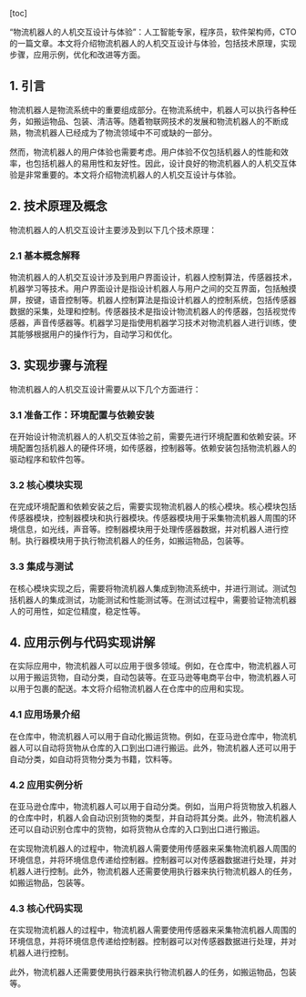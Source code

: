 
[toc]                    
                
                
“物流机器人的人机交互设计与体验”：人工智能专家，程序员，软件架构师，CTO的一篇文章。本文将介绍物流机器人的人机交互设计与体验，包括技术原理，实现步骤，应用示例，优化和改进等方面。

## 1. 引言

物流机器人是物流系统中的重要组成部分。在物流系统中，机器人可以执行各种任务，如搬运物品、包装、清洁等。随着物联网技术的发展和物流机器人的不断成熟，物流机器人已经成为了物流领域中不可或缺的一部分。

然而，物流机器人的用户体验也需要考虑。用户体验不仅包括机器人的性能和效率，也包括机器人的易用性和友好性。因此，设计良好的物流机器人的人机交互体验是非常重要的。本文将介绍物流机器人的人机交互设计与体验。

## 2. 技术原理及概念

物流机器人的人机交互设计主要涉及到以下几个技术原理：

### 2.1 基本概念解释

物流机器人的人机交互设计涉及到用户界面设计，机器人控制算法，传感器技术，机器学习等技术。用户界面设计是指设计机器人与用户之间的交互界面，包括触摸屏，按键，语音控制等。机器人控制算法是指设计机器人的控制系统，包括传感器数据的采集，处理和控制。传感器技术是指设计物流机器人的传感器，包括视觉传感器，声音传感器等。机器学习是指使用机器学习技术对物流机器人进行训练，使其能够根据用户的操作行为，自动学习和优化。

## 3. 实现步骤与流程

物流机器人的人机交互设计需要从以下几个方面进行：

### 3.1 准备工作：环境配置与依赖安装

在开始设计物流机器人的人机交互体验之前，需要先进行环境配置和依赖安装。环境配置包括机器人的硬件环境，如传感器，控制器等。依赖安装包括物流机器人的驱动程序和软件包等。

### 3.2 核心模块实现

在完成环境配置和依赖安装之后，需要实现物流机器人的核心模块。核心模块包括传感器模块，控制器模块和执行器模块。传感器模块用于采集物流机器人周围的环境信息，如光线，声音等。控制器模块用于处理传感器数据，并对机器人进行控制。执行器模块用于执行物流机器人的任务，如搬运物品，包装等。

### 3.3 集成与测试

在核心模块实现之后，需要将物流机器人集成到物流系统中，并进行测试。测试包括机器人的集成测试，功能测试和性能测试等。在测试过程中，需要验证物流机器人的可用性，如定位精度，稳定性等。

## 4. 应用示例与代码实现讲解

在实际应用中，物流机器人可以应用于很多领域。例如，在仓库中，物流机器人可以用于搬运货物，自动分类，自动包装等。在亚马逊等电商平台中，物流机器人可以用于包裹的配送。本文将介绍物流机器人在仓库中的应用和实现。

### 4.1 应用场景介绍

在仓库中，物流机器人可以用于自动化搬运货物。例如，在亚马逊仓库中，物流机器人可以自动将货物从仓库的入口到出口进行搬运。此外，物流机器人还可以用于自动分类，如自动将货物分类为书籍，饮料等。

### 4.2 应用实例分析

在亚马逊仓库中，物流机器人可以用于自动分类。例如，当用户将货物放入机器人的仓库中时，机器人会自动识别货物的类型，并自动将其分类。此外，物流机器人还可以自动识别仓库中的货物，如将货物从仓库的入口到出口进行搬运。

在实现物流机器人的过程中，物流机器人需要使用传感器来采集物流机器人周围的环境信息，并将环境信息传递给控制器。控制器可以对传感器数据进行处理，并对机器人进行控制。此外，物流机器人还需要使用执行器来执行物流机器人的任务，如搬运物品，包装等。

### 4.3 核心代码实现

在实现物流机器人的过程中，物流机器人需要使用传感器来采集物流机器人周围的环境信息，并将环境信息传递给控制器。控制器可以对传感器数据进行处理，并对机器人进行控制。

此外，物流机器人还需要使用执行器来执行物流机器人的任务，如搬运物品，包装等。

